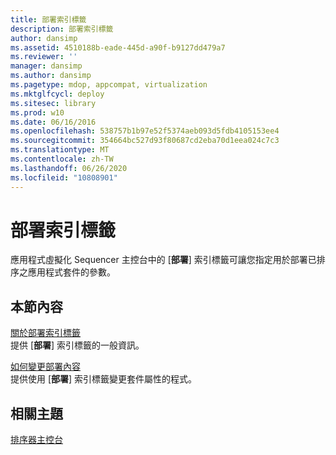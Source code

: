 ```yaml
---
title: 部署索引標籤
description: 部署索引標籤
author: dansimp
ms.assetid: 4510188b-eade-445d-a90f-b9127dd479a7
ms.reviewer: ''
manager: dansimp
ms.author: dansimp
ms.pagetype: mdop, appcompat, virtualization
ms.mktglfcycl: deploy
ms.sitesec: library
ms.prod: w10
ms.date: 06/16/2016
ms.openlocfilehash: 538757b1b97e52f5374aeb093d5fdb4105153ee4
ms.sourcegitcommit: 354664bc527d93f80687cd2eba70d1eea024c7c3
ms.translationtype: MT
ms.contentlocale: zh-TW
ms.lasthandoff: 06/26/2020
ms.locfileid: "10808901"
---
```

# 部署索引標籤


應用程式虛擬化 Sequencer 主控台中的 [**部署**] 索引標籤可讓您指定用於部署已排序之應用程式套件的參數。

## 本節內容


<a href="" id="about-the-deployment-tab"></a>[關於部署索引標籤](about-the-deployment-tab.md)  
提供 [**部署**] 索引標籤的一般資訊。

<a href="" id="how-to-change-deployment-properties"></a>[如何變更部署內容](how-to-change-deployment-properties.md)  
提供使用 [**部署**] 索引標籤變更套件屬性的程式。

## 相關主題


[排序器主控台](sequencer-console.md)

 

 





